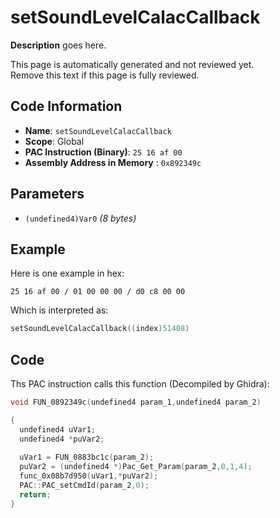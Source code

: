# setSoundLevelCalacCallback

**Description** goes here.

This page is automatically generated and not reviewed yet.<br>Remove this text if this page is fully reviewed.

## Code Information

- **Name**: `setSoundLevelCalacCallback`
- **Scope**: Global
- **PAC Instruction (Binary)**: `25 16 af 00`
- **Assembly Address in Memory** : `0x892349c`

## Parameters

- `(undefined4)Var0` *(8 bytes)*

## Example

Here is one example in hex:

```25 16 af 00 / 01 00 00 00 / d0 c8 00 00```

Which is interpreted as:

```c
setSoundLevelCalacCallback((index)51408)
```

## Code

Ths PAC instruction calls this function (Decompiled by Ghidra):

```c
void FUN_0892349c(undefined4 param_1,undefined4 param_2)

{
  undefined4 uVar1;
  undefined4 *puVar2;
  
  uVar1 = FUN_0883bc1c(param_2);
  puVar2 = (undefined4 *)Pac_Get_Param(param_2,0,1,4);
  func_0x08b7d950(uVar1,*puVar2);
  PAC::PAC_setCmdId(param_2,0);
  return;
}
```

